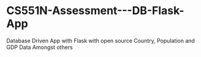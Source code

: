 # CS551N-Assessment---DB-Flask-App
Database Driven App with Flask with open source Country, Population and GDP Data Amongst others
